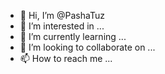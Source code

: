 - 👋 Hi, I’m @PashaTuz
- 👀 I’m interested in ...
- 🌱 I’m currently learning ...
- 💞️ I’m looking to collaborate on ...
- 📫 How to reach me ...

<!---
PashaTuz/PashaTuz is a ✨ special ✨ repository because its `README.md` (this file) appears on your GitHub profile.
You can click the Preview link to take a look at your changes.
--->
